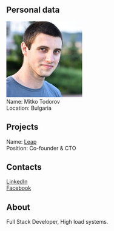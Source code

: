 ## Personal data
![mitko todorov photo](photo/mitko_todorov.jpg)  
Name:   Mitko Todorov  
Location: Bulgaria  
## Projects 
Name: [Leap](../projects/leap.md)  
Position: Co-founder & CTO   
## Contacts
[LinkedIn](https://www.linkedin.com/in/todorovdimitar/)  
[Facebook](https://www.facebook.com/timitar.dotorov?ref=br_rs)
## About
Full Stack Developer, High load systems.
